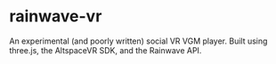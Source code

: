 # rainwave-vr
An experimental (and poorly written) social VR VGM player. Built using three.js, the AltspaceVR SDK, and the Rainwave API.
